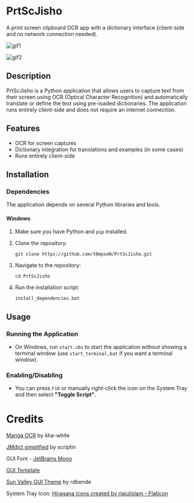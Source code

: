 # **PrtScJisho**

A print screen clipboard OCR app with a dictionary interface (client-side and no network connection needed).

![gif1](https://github.com/user-attachments/assets/f2ef702e-9a1f-4596-a5ea-fd41b0e7a8c8)

![gif2](https://github.com/user-attachments/assets/a278be3d-a355-4767-a445-f35ae9ee524d)

## **Description**

PrtScJisho is a Python application that allows users to capture text from their screen using OCR (Optical Character Recognition) and automatically translate or define the text using pre-loaded dictionaries. The application runs entirely client-side and does not require an internet connection.

## **Features**

- OCR for screen captures
- Dictionary integration for translations and examples (in some cases)
- Runs entirely client-side

## **Installation**

### **Dependencies**

The application depends on several Python libraries and tools. 
    
#### **Windows**
1. Make sure you have Python and `pip` installed.
2. Clone the repository:
    
    ```
    git clone https://github.com/t0mpseN/PrtScJisho.git
    ```
    

3. Navigate to the repository:
    
    ```
    cd PrtScJisho
    ```
    

4. Run the installation script:
    
    ```
    install_dependencies.bat
    ```

## Usage

### Running the Application

- On Windows, run `start.vbs` to start the application without showing a terminal window (use `start_terminal.bat` if you want a terminal window).

### Enabling/Disabling

- You can press `F10` or manually right-click the icon on the System Tray and then select **"Toggle Script"**.
  
# **Credits**

[Manga OCR](https://github.com/kha-white/manga-ocr) by kha-white

[JMdict simplified](https://github.com/scriptin/jmdict-simplified) by scriptin

GUI Font - [JetBrains Mono](https://www.jetbrains.com/)

[GUI Template](https://www.akascape.com/coding/rounded-corner-window-in-python-tkinter)

[Sun Valley GUI Theme](https://github.com/rdbende/Sun-Valley-ttk-theme) by rdbende 

System Tray Icon:  <a href="https://www.flaticon.com/free-icons/hiragana" title="hiragana icons">Hiragana icons created by riajulislam - Flaticon</a>
